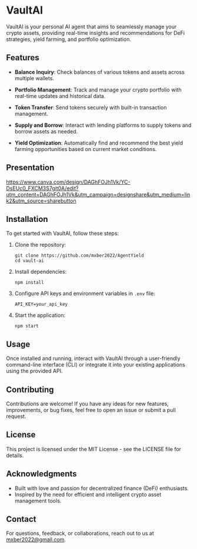 # VaultAI

VaultAI is your personal AI agent that aims to seamlessly manage your crypto assets, providing real-time insights and recommendations for DeFi strategies, yield farming, and portfolio optimization.

## Features

- **Balance Inquiry**: Check balances of various tokens and assets across multiple wallets.
  
- **Portfolio Management**: Track and manage your crypto portfolio with real-time updates and historical data.
  
- **Token Transfer**: Send tokens securely with built-in transaction management.
  
- **Supply and Borrow**: Interact with lending platforms to supply tokens and borrow assets as needed.
  
- **Yield Optimization**: Automatically find and recommend the best yield farming opportunities based on current market conditions.

## Presentation

https://www.canva.com/design/DAGhFOJh1Vk/YC-DsEUc0_FXCM3S7git0A/edit?utm_content=DAGhFOJh1Vk&utm_campaign=designshare&utm_medium=link2&utm_source=sharebutton

## Installation

To get started with VaultAI, follow these steps:

1. Clone the repository:
   ```
   git clone https://github.com/mxber2022/AgentYield
   cd vault-ai
   ```

2. Install dependencies:
   ```
   npm install
   ```

3. Configure API keys and environment variables in `.env` file:
   ```
   API_KEY=your_api_key
   ```

4. Start the application:
   ```
   npm start
   ```

## Usage

Once installed and running, interact with VaultAI through a user-friendly command-line interface (CLI) or integrate it into your existing applications using the provided API.

## Contributing

Contributions are welcome! If you have any ideas for new features, improvements, or bug fixes, feel free to open an issue or submit a pull request.

## License

This project is licensed under the MIT License - see the LICENSE file for details.

## Acknowledgments

- Built with love and passion for decentralized finance (DeFi) enthusiasts.
- Inspired by the need for efficient and intelligent crypto asset management tools.

## Contact

For questions, feedback, or collaborations, reach out to us at mxber2022@gmail.com.
